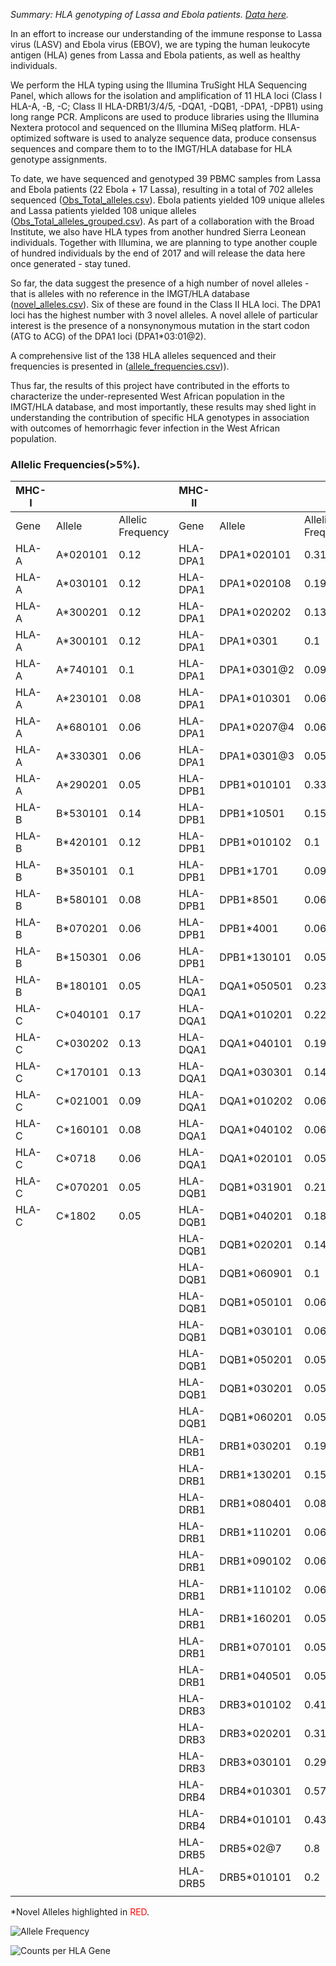 *Summary: HLA genotyping of Lassa and Ebola patients. [Data here](https://github.com/andersen-lab/lassa-ebola-hla).*

In an effort to increase our understanding of the immune response to Lassa virus (LASV) and Ebola virus (EBOV), we are typing the human leukocyte antigen (HLA) genes from Lassa and Ebola patients, as well as healthy individuals.

We perform the HLA typing using the Illumina TruSight HLA Sequencing Panel, which allows for the isolation and amplification of 11 HLA loci (Class I HLA-A, -B, -C; Class II HLA-DRB1/3/4/5, -DQA1, -DQB1, -DPA1, -DPB1) using long range PCR. Amplicons are used to produce libraries using the Illumina Nextera protocol and sequenced on the Illumina MiSeq platform. HLA-optimized software is used to analyze sequence data, produce consensus sequences and compare them to to the IMGT/HLA database for HLA genotype assignments.

To date, we have sequenced and genotyped 39 PBMC samples from Lassa and Ebola patients (22 Ebola + 17 Lassa), resulting in a total of 702 alleles sequenced ([Obs_Total_alleles.csv](https://github.com/andersen-lab/lassa-ebola-hla/blob/master/Obs_Total_alleles.csv)). Ebola patients yielded 109 unique alleles and Lassa patients yielded 108 unique alleles ([Obs_Total_alleles_grouped.csv](https://github.com/andersen-lab/lassa-ebola-hla/blob/master/Obs_Total_alleles_grouped.csv)). As part of a collaboration with the Broad Institute, we also have HLA types from another hundred Sierra Leonean individuals. Together with Illumina, we are planning to type another couple of hundred individuals by the end of 2017 and will release the data here once generated - stay tuned.

So far, the data suggest the presence of a high number of novel alleles - that is alleles with no reference in the IMGT/HLA database ([novel_alleles.csv](https://github.com/andersen-lab/lassa-ebola-hla/blob/master/novel_alleles.csv)). Six of these are found in the Class II HLA loci. The DPA1 loci has the highest number with 3 novel alleles. A novel allele of particular interest is the presence of a nonsynonymous mutation in the start codon (ATG to ACG) of the DPA1 loci (DPA1*03:01@2). 

A comprehensive list of the 138 HLA alleles sequenced and their frequencies is presented in ([allele_frequencies.csv](https://github.com/andersen-lab/lassa-ebola-hla/blob/master/allele_frequencies.csv))). 

Thus far, the results of this project have contributed in the efforts to characterize the under-represented West African population in the IMGT/HLA database, and most importantly, these results may shed light in understanding the contribution of specific HLA genotypes in association with outcomes of hemorrhagic fever infection in the West African population. 

### Allelic Frequencies(>5%).

| MHC-I |          |                   | MHC-II   |             |                   |
| ---   | ---      |               --- | ---      | ---         |               --- |
| Gene  | Allele   | Allelic Frequency | Gene     | Allele      | Allelic Frequency |
| HLA-A | A*020101 |              0.12 | HLA-DPA1 | DPA1*020101 |              0.31 |
| HLA-A | A*030101 |              0.12 | HLA-DPA1 | DPA1*020108 |              0.19 |
| HLA-A | A*300201 |              0.12 | HLA-DPA1 | DPA1*020202 |              0.13 |
| HLA-A | A*300101 |              0.12 | HLA-DPA1 | DPA1*0301   |               0.1 |
| HLA-A | A*740101 |               0.1 | HLA-DPA1 | DPA1*0301@2 |              0.09 |
| HLA-A | A*230101 |              0.08 | HLA-DPA1 | DPA1*010301 |              0.06 |
| HLA-A | A*680101 |              0.06 | HLA-DPA1 | DPA1*0207@4 |              0.06 |
| HLA-A | A*330301 |              0.06 | HLA-DPA1 | DPA1*0301@3 |              0.05 |
| HLA-A | A*290201 |              0.05 | HLA-DPB1 | DPB1*010101 |              0.33 |
| HLA-B | B*530101 |              0.14 | HLA-DPB1 | DPB1*10501  |              0.15 |
| HLA-B | B*420101 |              0.12 | HLA-DPB1 | DPB1*010102 |               0.1 |
| HLA-B | B*350101 |               0.1 | HLA-DPB1 | DPB1*1701   |              0.09 |
| HLA-B | B*580101 |              0.08 | HLA-DPB1 | DPB1*8501   |              0.06 |
| HLA-B | B*070201 |              0.06 | HLA-DPB1 | DPB1*4001   |              0.06 |
| HLA-B | B*150301 |              0.06 | HLA-DPB1 | DPB1*130101 |              0.05 |
| HLA-B | B*180101 |              0.05 | HLA-DQA1 | DQA1*050501 |              0.23 |
| HLA-C | C*040101 |              0.17 | HLA-DQA1 | DQA1*010201 |              0.22 |
| HLA-C | C*030202 |              0.13 | HLA-DQA1 | DQA1*040101 |              0.19 |
| HLA-C | C*170101 |              0.13 | HLA-DQA1 | DQA1*030301 |              0.14 |
| HLA-C | C*021001 |              0.09 | HLA-DQA1 | DQA1*010202 |              0.06 |
| HLA-C | C*160101 |              0.08 | HLA-DQA1 | DQA1*040102 |              0.06 |
| HLA-C | C*0718   |              0.06 | HLA-DQA1 | DQA1*020101 |              0.05 |
| HLA-C | C*070201 |              0.05 | HLA-DQB1 | DQB1*031901 |              0.21 |
| HLA-C | C*1802   |              0.05 | HLA-DQB1 | DQB1*040201 |              0.18 |
|       |          |                   | HLA-DQB1 | DQB1*020201 |              0.14 |
|       |          |                   | HLA-DQB1 | DQB1*060901 |               0.1 |
|       |          |                   | HLA-DQB1 | DQB1*050101 |              0.06 |
|       |          |                   | HLA-DQB1 | DQB1*030101 |              0.06 |
|       |          |                   | HLA-DQB1 | DQB1*050201 |              0.05 |
|       |          |                   | HLA-DQB1 | DQB1*030201 |              0.05 |
|       |          |                   | HLA-DQB1 | DQB1*060201 |              0.05 |
|       |          |                   | HLA-DRB1 | DRB1*030201 |              0.19 |
|       |          |                   | HLA-DRB1 | DRB1*130201 |              0.15 |
|       |          |                   | HLA-DRB1 | DRB1*080401 |              0.08 |
|       |          |                   | HLA-DRB1 | DRB1*110201 |              0.06 |
|       |          |                   | HLA-DRB1 | DRB1*090102 |              0.06 |
|       |          |                   | HLA-DRB1 | DRB1*110102 |              0.06 |
|       |          |                   | HLA-DRB1 | DRB1*160201 |              0.05 |
|       |          |                   | HLA-DRB1 | DRB1*070101 |              0.05 |
|       |          |                   | HLA-DRB1 | DRB1*040501 |              0.05 |
|       |          |                   | HLA-DRB3 | DRB3*010102 |              0.41 |
|       |          |                   | HLA-DRB3 | DRB3*020201 |              0.31 |
|       |          |                   | HLA-DRB3 | DRB3*030101 |              0.29 |
|       |          |                   | HLA-DRB4 | DRB4*010301 |              0.57 |
|       |          |                   | HLA-DRB4 | DRB4*010101 |              0.43 |
|       |          |                   | HLA-DRB5 | DRB5*02@7   |               0.8 |
|       |          |                   | HLA-DRB5 | DRB5*010101 |               0.2 |
|       |          |                   |          |             |                   |

\*Novel Alleles highlighted in <span style="color: red;">RED</span>.

![Allele Frequency](https://raw.githubusercontent.com/andersen-lab/lassa-ebola-hla/master/img/allelic_frequency.png)

![Counts per HLA Gene](https://raw.githubusercontent.com/andersen-lab/lassa-ebola-hla/master/img/counts.png)
